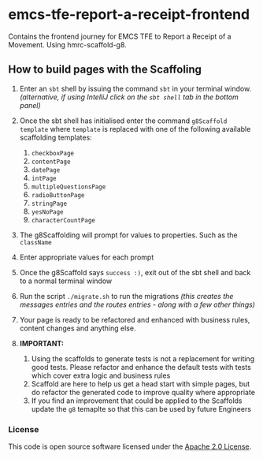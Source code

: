 
# emcs-tfe-report-a-receipt-frontend

Contains the frontend journey for EMCS TFE to Report a Receipt of a Movement. Using hmrc-scaffold-g8.

## How to build pages with the Scaffoling

1) Enter an `sbt` shell by issuing the command `sbt` in your terminal window. _(alternative, if using IntelliJ click on the `sbt shell` tab in the bottom panel)_


2) Once the sbt shell has initialised enter the command `g8Scaffold template` where `template` is replaced with one of the following available scaffolding templates:
   1) `checkboxPage`
   2) `contentPage`
   3) `datePage`
   4) `intPage`
   5) `multipleQuestionsPage`
   6) `radioButtonPage`
   7) `stringPage`
   8) `yesNoPage`
   9) `characterCountPage`


3) The g8Scaffolding will prompt for values to properties. Such as the `className`


4) Enter appropriate values for each prompt


5) Once the g8Scaffold says `success :)`, exit out of the sbt shell and back to a normal terminal window


6) Run the script `./migrate.sh` to run the migrations _(this creates the messages entries and the routes entries - along with a few other things)_


7) Your page is ready to be refactored and enhanced with business rules, content changes and anything else.


8) **IMPORTANT:**
   1) Using the scaffolds to generate tests is not a replacement for writing good tests. Please refactor and enhance the default tests with tests which cover extra logic and business rules
   2) Scaffold are here to help us get a head start with simple pages, but do refactor the generated code to improve quality where appropriate
   3) If you find an improvement that could be applied to the Scaffolds update the `g8` temaplte so that this can be used by future Engineers

### License

This code is open source software licensed under the [Apache 2.0 License]("http://www.apache.org/licenses/LICENSE-2.0.html").